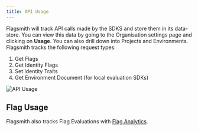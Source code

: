 ```yaml
---
title: API Usage
---
```


Flagsmith will track API calls made by the SDKS and store them in its data-store. You can view this data by going to the
Organisation settings page and clicking on **Usage**. You can also drill down into Projects and Environments. Flagsmith
tracks the following request types:

1. Get Flags
2. Get Identity Flags
3. Set Identity Traits
4. Get Environment Document (for local evaluation SDKs)

![API Usage](/img/api-usage.png)

## Flag Usage

Flagsmith also tracks Flag Evaluations with [Flag Analytics](/advanced-use/flag-analytics).
